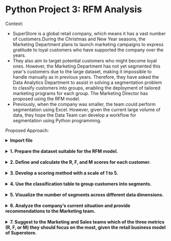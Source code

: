 # Python Project 3: RFM Analysis
Context:
<br>
- SuperStore is a global retail company, which means it has a vast number of customers.During the Christmas and New Year seasons, the Marketing Department plans to launch marketing campaigns to express gratitude to loyal customers who have supported the company over the years. 
- They also aim to target potential customers who might become loyal ones. However, the Marketing Department has not yet segmented this year's customers due to the large dataset, making it impossible to handle manually as in previous years. Therefore, they have asked the Data Analytics Department to assist in solving a segmentation problem to classify customers into groups, enabling the deployment of tailored marketing programs for each group. The Marketing Director has proposed using the RFM model. 
- Previously, when the company was smaller, the team could perform segmentation using Excel. However, given the current large volume of data, they hope the Data Team can develop a workflow for segmentation using Python programming.

Proposed Approach:
<br>
<details><summary><strong>Import file</strong></summary>

```python
import numpy as np
import pandas as pd
import seaborn as sns
import matplotlib.pyplot as plt
#Read file and have a quick scan of data
ecommerce_retail_data = pd.read_excel('C:\\Users\\ADMIN\\Desktop\\Python\\Project_3\\Final_project_RFM\\ecommerce_retail.xlsx')
ecommerce_retail_segment = pd.read_excel('C:\\Users\\ADMIN\\Desktop\\Python\\Project_3\\Final_project_RFM\\ecommerce_retail.xlsx', sheet_name='Segmentation')
print(ecommerce_retail_data.head())
print(' ')
print(ecommerce_retail_segment.head())
```
 output
 ```
 InvoiceNo StockCode                          Description  Quantity         InvoiceDate  UnitPrice  CustomerID         Country
 0    536365    85123A   WHITE HANGING HEART T-LIGHT HOLDER         6 2010-12-01 08:26:00       2.55     17850.0  United Kingdom
 1    536365     71053                  WHITE METAL LANTERN         6 2010-12-01 08:26:00       3.39     17850.0  United Kingdom
 2    536365    84406B       CREAM CUPID HEARTS COAT HANGER         8 2010-12-01 08:26:00       2.75     17850.0  United Kingdom
 3    536365    84029G  KNITTED UNION FLAG HOT WATER BOTTLE         6 2010-12-01 08:26:00       3.39     17850.0  United Kingdom
 4    536365    84029E       RED WOOLLY HOTTIE WHITE HEART.         6 2010-12-01 08:26:00       3.39     17850.0  United Kingdom
   
                Segment                                          RFM Score
   0           Champions                  555, 554, 544, 545, 454, 455, 445
   1               Loyal             543, 444, 435, 355, 354, 345, 344, 335
   2  Potential Loyalist  553, 551, 552, 541, 542, 533, 532, 531, 452, 4...
   3       New Customers                  512, 511, 422, 421, 412, 411, 311
   4           Promising  525, 524, 523, 522, 521, 515, 514, 513, 425,42...
   ```
</details><br>
<details><summary><strong>1. Prepare the dataset suitable for the RFM model.</strong></summary>
 
   ```python
   # Check Duplicate
   print("duplicate count: " + str(ecommerce_retail_data.duplicated(subset=["InvoiceNo", "StockCode","InvoiceDate","CustomerID"]).sum()))
   # Remove Duplicate
   ecommerce_retail_data = ecommerce_retail_data.drop_duplicates(subset=["InvoiceNo", "StockCode","InvoiceDate","CustomerID"])
   print("duplicate count after remove: " + str(ecommerce_retail_data.duplicated(subset=["InvoiceNo", "StockCode","InvoiceDate","CustomerID"]).sum()))
   
   # Check NA
   print('Na count')
   print(ecommerce_retail_data.isna().sum())
   ecommerce_retail_data= ecommerce_retail_data.dropna(subset='CustomerID')
   # Remove NA
   print('Na count after remove')
   print(ecommerce_retail_data.isna().sum())
   
   # Change ecommerce_retail_data Data Type
   print('ecommerce_retail_data data type')
   ecommerce_retail_data['CustomerID'] = ecommerce_retail_data['CustomerID'].astype('string')
   ecommerce_retail_data['InvoiceNo'] = ecommerce_retail_data['InvoiceNo'].astype('string')
   ecommerce_retail_data['StockCode'] = ecommerce_retail_data['StockCode'].astype('string')
   ecommerce_retail_data['Description'] = ecommerce_retail_data['Description'].astype('string')
   ecommerce_retail_data['Country'] = ecommerce_retail_data['Country'].astype('string')
   print(ecommerce_retail_data.dtypes)
   
   # Change ecommerce_retail_segment Data Type
   print('ecommerce_retail_segment data type')
   ecommerce_retail_segment['RFM Score'] = ecommerce_retail_segment['RFM Score'].astype('string')
   print(ecommerce_retail_segment.dtypes)
   
   # Remove outlier using IQR for ecommerce_retail_data
   ecommerce_retail_data= ecommerce_retail_data[ecommerce_retail_data['Quantity'] > 0]
   # Quantity IQR 
   seventy_fifth = ecommerce_retail_data['Quantity'].quantile(0.75)
   twenty_fifth = ecommerce_retail_data['Quantity'].quantile(0.25)
   Quantity_iqr = seventy_fifth - twenty_fifth
   Quantity_upper = seventy_fifth + (1.5 * Quantity_iqr)
   Quantity_lower = twenty_fifth - (1.5 * Quantity_iqr)
   
   # UnitPrice IQR 
   seventy_fifth = ecommerce_retail_data['UnitPrice'].quantile(0.75)
   twenty_fifth = ecommerce_retail_data['UnitPrice'].quantile(0.25)
   UnitPrice_iqr = seventy_fifth - twenty_fifth
   UnitPrice_upper = seventy_fifth + (1.5 * UnitPrice_iqr)
   UnitPrice_lower = twenty_fifth - (1.5 * UnitPrice_iqr)
   
   # Use IQR to filter Quantity, UnitPrice outlier
   ecommerce_retail_data = ecommerce_retail_data[(ecommerce_retail_data['UnitPrice']>UnitPrice_lower) & (ecommerce_retail_data['UnitPrice']<UnitPrice_upper) & (ecommerce_retail_data['Quantity']>Quantity_lower) & (ecommerce_retail_data['Quantity']<Quantity_upper)]
   
   print(ecommerce_retail_data.describe())
   ```
   output
   ```
   duplicate count: 10677
duplicate count after remove: 0

   Na count
   InvoiceNo           0
   StockCode           0
   Description      1454
   Quantity            0
   InvoiceDate         0
   UnitPrice           0
   CustomerID     134546
   Country             0
   dtype: int64

   Na count after remove
   InvoiceNo      0
   StockCode      0
   Description    0
   Quantity       0
   InvoiceDate    0
   UnitPrice      0
   CustomerID     0
   Country        0
   dtype: int64

   ecommerce_retail_data data type
   InvoiceNo      string[python]
   StockCode      string[python]
   Description    string[python]
   Quantity                int64
   InvoiceDate    datetime64[ns]
   UnitPrice             float64
   CustomerID     string[python]
   Country        string[python]
   dtype: object

ecommerce_retail_segment data type
   Segment              object
   RFM Score    string[python]
   dtype: object

                  Quantity                    InvoiceDate      UnitPrice
   count  327982.000000                         327982  327982.000000
   mean        7.612979  2011-07-12 03:57:18.824752384       2.190757
   min         1.000000            2010-12-01 08:26:00       0.000000
   25%         2.000000            2011-04-08 08:20:00       1.250000
   50%         6.000000            2011-08-02 14:04:00       1.650000
   75%        12.000000            2011-10-21 13:24:00       2.950000
   max        26.000000            2011-12-09 12:50:00       7.460000
   std         6.792468                            NaN       1.533964
   ```
</details><br>
<details><summary><strong>2. Define and calculate the R, F, and M scores for each customer.</strong></summary>
 <br>
   Note: The reference date for the R score is December 31, 2011.
      
   ```python
   #Caculate cusotmer spend
   ecommerce_retail_data['Spend'] = ecommerce_retail_data['Quantity'] * ecommerce_retail_data['UnitPrice']
   
   #Caculate R, F, M
   RFM = ecommerce_retail_data.groupby('CustomerID').agg( Recency =('InvoiceDate', lambda x: (pd.to_datetime('2011-12-31') - x.max()).days) \
                                                         ,Frequency =('CustomerID', lambda x: x.count()) \
                                                         ,Monetary =('Spend', lambda x: x.sum())
                                                          ).reset_index()
   ```
   output
   ```
   CustomerID  Recency  Frequency  Monetary  
   3039    16626.0       21        129   2337.14                                  
   136     12518.0       21        114   1750.09                              
   60      12423.0       21        111   1535.61                                  
   3829    17754.0       21         76    970.88                               
   143     12526.0       21         63   1074.46                        
   ...         ...      ...        ...       ...               
   2208    15447.0      351          8    129.67                           
   1963    15107.0      351          8    104.10                         
   248     12652.0      352         44    732.28                               
   1373    14270.0      352         22    341.65                              
   1314    14185.0      352          1     12.75                          
   
   [3536 rows x 4 columns]
   ```
</details><br>
<details><summary><strong>3. Develop a scoring method with a scale of 1 to 5.</strong></summary>
 <br>
Suggestion: Use the quintile method in statistics.
   
```python
#caculate R, F, M IQR
seventy_fifth = RFM['Recency'].quantile(0.75)
twenty_fifth = RFM['Recency'].quantile(0.25)
Recency_iqr = seventy_fifth - twenty_fifth
Recency_upper = seventy_fifth + (1.5 * Recency_iqr)
Recency_lower = twenty_fifth - (1.5 * Recency_iqr)

seventy_fifth = RFM['Frequency'].quantile(0.75)
twenty_fifth = RFM['Frequency'].quantile(0.25)
Frequency_iqr = seventy_fifth - twenty_fifth
Frequency_upper = seventy_fifth + (1.5 * Frequency_iqr)
Frequency_lower = twenty_fifth - (1.5 * Frequency_iqr)

seventy_fifth = RFM['Monetary'].quantile(0.75)
twenty_fifth = RFM['Monetary'].quantile(0.25)
Monetary_iqr = seventy_fifth - twenty_fifth
Monetary_upper = seventy_fifth + (1.5 * Monetary_iqr)
Monetary_lower = twenty_fifth - (1.5 * Monetary_iqr)

#Use IQR to filter R, F, M outlier  
RFM_remove_outliner = RFM[
                           (RFM['Recency'] > Recency_lower) & (RFM['Recency'] < Recency_upper) &
                           (RFM['Frequency'] > Frequency_lower) & (RFM['Frequency'] < Frequency_upper) &
                           (RFM['Monetary'] > Monetary_lower)& (RFM['Monetary'] < Monetary_upper)
                                ]
#Sort R, F, M
RFM_remove_outliner = RFM_remove_outliner.sort_values(['Recency','Frequency','Monetary'], ascending=(True, False, False))
#USe qcut to Score R,F,M
RFM_remove_outliner['Recency_Score'] = 6 - (pd.qcut(RFM_remove_outliner['Recency'], 5,labels=False) + 1)
RFM_remove_outliner['Frequency_Score'] = pd.qcut(RFM_remove_outliner['Frequency'], 5,labels=False) + 1
RFM_remove_outliner['Monetary_Score'] = pd.qcut(RFM_remove_outliner['Monetary'], 5,labels=False) + 1

#Megre R,F,M into RFM_Score column
RFM_remove_outliner['RFM_Score'] = RFM_remove_outliner['Recency_Score'].astype(str) + RFM_remove_outliner['Frequency_Score'].astype(str) + RFM_remove_outliner['Monetary_Score'].astype(str)
RFM_remove_outliner['RFM_Score'] = RFM_remove_outliner['RFM_Score'].astype(int)
pd.set_option('display.max_columns', None) 
pd.set_option('display.width', 1000)
print(RFM_remove_outliner)
```
output
```
CustomerID  Recency  Frequency  Monetary  Recency_Score  Frequency_Score  Monetary_Score  RFM_Score
3039    16626.0       21        129   2337.14              5                5               5        555
136     12518.0       21        114   1750.09              5                5               5        555
60      12423.0       21        111   1535.61              5                5               5        555
3829    17754.0       21         76    970.88              5                5               5        555
143     12526.0       21         63   1074.46              5                4               5        545
...         ...      ...        ...       ...            ...              ...             ...        ...
2208    15447.0      351          8    129.67              1                1               1        111
1963    15107.0      351          8    104.10              1                1               1        111
248     12652.0      352         44    732.28              1                4               4        144
1373    14270.0      352         22    341.65              1                2               3        123
1314    14185.0      352          1     12.75              1                1               1        111

[3536 rows x 8 columns]
```
</details><br>
<details><summary><strong>4. Use the classification table to group customers into segments.</strong></summary>

```python
#Split the RFM Score column in ecommerce_retail_segment
ecommerce_retail_segment['RFM Score'] = ecommerce_retail_segment['RFM Score'].astype(str).str.split(',')
ecommerce_retail_segment = ecommerce_retail_segment.explode('RFM Score').reset_index(drop=True)
ecommerce_retail_segment['RFM Score'] = ecommerce_retail_segment['RFM Score'].astype(int)

print(ecommerce_retail_segment)

#Merge RFM_remove_outliner and ecommerce_retail_segment to get customer Segment 
Customer_Segment = RFM_remove_outliner.merge(ecommerce_retail_segment, left_on = 'RFM_Score', right_on='RFM Score', how= 'inner')   
Customer_Segment = Customer_Segment.drop(columns='RFM Score')     
Customer_Segment = Customer_Segment.drop_duplicates('CustomerID')
print(Customer_Segment)
```
output
```
Segment  RFM Score
0         Champions        555
1         Champions        554
2         Champions        544
3         Champions        545
4         Champions        454
..              ...        ...
120  Lost customers        112
121  Lost customers        121
122  Lost customers        131
123  Lost customers        141
124  Lost customers        151

[125 rows x 2 columns]
     CustomerID  Recency  Frequency  Monetary  Recency_Score  Frequency_Score  Monetary_Score  RFM_Score                Segment
0       16626.0       21        129   2337.14              5                5               5        555              Champions
1       12518.0       21        114   1750.09              5                5               5        555              Champions
2       12423.0       21        111   1535.61              5                5               5        555              Champions
3       17754.0       21         76    970.88              5                5               5        555              Champions
4       12526.0       21         63   1074.46              5                4               5        545              Champions
...         ...      ...        ...       ...            ...              ...             ...        ...                    ...
3531    15447.0      351          8    129.67              1                1               1        111         Lost customers
3532    15107.0      351          8    104.10              1                1               1        111         Lost customers
3533    12652.0      352         44    732.28              1                4               4        144       Cannot Lose Them
3534    14270.0      352         22    341.65              1                2               3        123  Hibernating customers
3535    14185.0      352          1     12.75              1                1               1        111         Lost customers

[3536 rows x 9 columns]
```
</details><br>
<details><summary><strong>5. Visualize the number of segments across different data dimensions.</strong></summary>
 
```python
#Create Segment_list for sorting 
segment_list = [
'Champions'
,'Loyal'
,'Potential Loyalist'
,'New Customers'
,'Promising'
,'Need Attention'
,'About To Sleep'
,'At Risk'
,'Cannot Lose Them'
,'Hibernating customers'
,'Lost customers'
]

#Caculate min, mean, max of each segment
Customer_Segment_describe = Customer_Segment[['Segment','Recency','Frequency','Monetary']].groupby('Segment') \
                                                                                          .agg(['min', 'mean', 'max']).reset_index()
Customer_Segment_describe['Segment'] = pd.Categorical(Customer_Segment_describe['Segment'], categories=segment_list, ordered=True)
Customer_Segment_describe = Customer_Segment_describe.sort_values('Segment')
pd.set_option('display.max_columns', None) 
pd.set_option('display.width', 1000)
print(Customer_Segment_describe)

#Count customer by segment
Groupby_segment = Customer_Segment.groupby('Segment')['Segment'].count().reset_index(name= 'Segment_count')
Groupby_segment['Segment'] = pd.Categorical(Groupby_segment['Segment'], categories=segment_list,ordered=True)
Groupby_segment = Groupby_segment.sort_values('Segment')
Groupby_segment['Percent_by_segment'] = ((Groupby_segment['Segment_count']/Groupby_segment['Segment_count'].sum())*100).round(2)
print(Groupby_segment)
```
output
```
Segment Recency                  Frequency                 Monetary                       
                              min        mean  max       min       mean  max      min         mean       max
3               Champions      21   36.101724   60        41  93.839655  190   520.93  1324.029793  2473.040
6                   Loyal      23   67.459547   96        23  73.631068  188   308.58  1128.360812  2451.600
9      Potential Loyalist      22   54.027714   96        12  45.496536  183    20.92   341.838591   516.880
8           New Customers      22   51.854037   96         1   8.161491   22     0.00   136.531770   297.600
10              Promising      22   39.571429   96         3  15.008929   22    78.20   385.903661  1357.740
7          Need Attention      21   56.386957   96        13  36.391304   71   299.40   635.515435  2439.260
0          About To Sleep      61  108.080645  198         2  16.870968   64    33.17   157.577992   471.300
1                 At Risk      98  178.658879  351        12  55.497664  183   156.27   753.385187  2358.590
2        Cannot Lose Them     101  250.936508  352         3  64.841270  170   314.10   865.426365  2300.811
4   Hibernating customers      61  174.205212  352         1  16.521173   40     4.25   244.604707   517.660
5          Lost customers     200  273.601246  352         1   8.180685   49     2.90   108.667383   288.620

Segment  Segment_count  Percent_by_segment
3               Champions            580               16.40
6                   Loyal            309                8.74
9      Potential Loyalist            433               12.25
8           New Customers            322                9.11
10              Promising            112                3.17
7          Need Attention            230                6.50
0          About To Sleep            124                3.51
1                 At Risk            428               12.10
2        Cannot Lose Them             63                1.78
4   Hibernating customers            614               17.36
5          Lost customers            321                9.08
```
```python
#Create bar plot
sns.catplot(data=Groupby_segment, y='Segment', x='Segment_count', kind= 'bar',errorbar=None, order = segment_list)
plt.title('Customer Segment bar chart')
plt.show()

#Create Treemap
import squarify
import matplotlib.colors as mcolors

sizes = Groupby_segment['Segment_count']
labels = Groupby_segment['Segment'].astype(str) + ' (' + Groupby_segment['Segment_count'].astype(str) + ')'

cmap = plt.cm.coolwarm
norm = mcolors.Normalize(vmin=min(sizes), vmax=max(sizes)) 
colors = [cmap(norm(value)) for value in sizes]

plt.figure(figsize=(14, 9))
squarify.plot(sizes=sizes, label=labels, alpha=0.5, color=colors)
plt.axis('off')
plt.title('Customer Segment Tree map')
plt.show()
```
output

![image](https://github.com/user-attachments/assets/e6a983d9-2991-41f6-b8ba-97b00a1d9bc3)
![image](https://github.com/user-attachments/assets/8a18eb71-8159-49f1-9e05-6b28195dd715)

</details><br>
<details><summary><strong>6. Analyze the company’s current situation and provide recommendations to the Marketing team.</strong></summary>
<br>
Customer Segments Overview:
 
- Champions: 16.40% of customers
- At Risk: 12.10% of customers
- Hibernating: 17.36% of customers
 
Key Insights:

- Despite having valuable 'Champions' customers, the high customer loss rate suggests a need for focused strategies targeting 'At Risk' customers.
- The significant 'Hibernating' segment indicates a high churn rate, calling for a review of customer care and retention strategies.
- Actionable Campaign Strategies:
- Customer Appreciation: Focus on 'Champions', 'Loyal', and 'Potential Loyalist' customers.
- Customer Acquisition: Prioritize 'New Customers' and 'Promising' segments for potential growth.

Further Recommendations:

- Other customer segments not mentioned should also be approached with tailored campaigns and care strategies to mitigate churn.

 </details><br>
<details><summary><strong>7. Suggest to the Marketing and Sales teams which of the three metrics (R, F, or M) they should focus on the most, given the retail business model of Superstore.</strong></summary>
 <br>
In Superstore's retail model, the metrics to prioritize the most are Recency (R) and Frequency (F), based on the following points:

- Recency (R): The average recency for 'Champions' is 36 days, and for 'Loyal' customers, it is 67 days, indicating they return within 1-2 months. This shows that customers who make purchases more recently are more likely to be engaged and valuable.
  
- Frequency (F): 'Champions' make 93 purchases, and 'Loyal' customers make around 73 purchases within 1-2 months. High frequency of purchases suggests strong engagement and loyalty.

Since customers with low Recency (recently active) and high Frequency (frequent purchases) contribute significantly to the company's value, focusing on these two metrics for segmentation will help identify and retain the most valuable customers.


